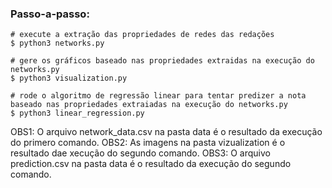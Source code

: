 ### Passo-a-passo:
```
# execute a extração das propriedades de redes das redações
$ python3 networks.py               

# gere os gráficos baseado nas propriedades extraidas na execução do networks.py
$ python3 visualization.py          

# rode o algoritmo de regressão linear para tentar predizer a nota baseado nas propriedades extraiadas na execução do networks.py
$ python3 linear_regression.py      
```

OBS1: O arquivo network_data.csv na pasta data é o resultado da execução do primero comando.
OBS2: As imagens na pasta vizualization é o resultado dae xecução do segundo comando.
OBS3: O arquivo prediction.csv na pasta data é o resultado da execução do segundo comando.
